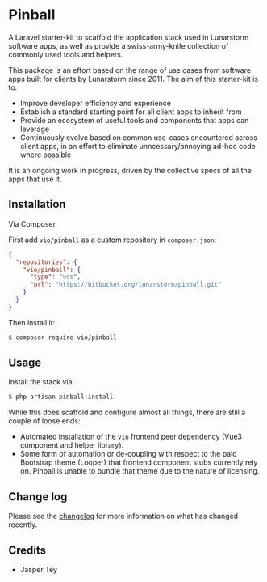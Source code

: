 # Pinball

A Laravel starter-kit to scaffold the application stack used in Lunarstorm software apps, as well as provide a swiss-army-knife collection of commonly used tools and helpers.

This package is an effort based on the range of use cases from software apps built for clients by Lunarstorm since 2011. The aim of this starter-kit is to:

- Improve developer efficiency and experience
- Establish a standard starting point for all client apps to inherit from
- Provide an ecosystem of useful tools and components that apps can leverage
- Continuously evolve based on common use-cases encountered across client apps, in an effort to eliminate unncessary/annoying ad-hoc code where possible

It is an ongoing work in progress, driven by the collective specs of all the apps that use it.

## Installation

Via Composer

First add `vio/pinball` as a custom repository in `composer.json`:

```json
{
  "repositories": {
    "vio/pinball": {
      "type": "vcs",
      "url": "https://bitbucket.org/lunarstorm/pinball.git"
    }
  }
}
```

Then install it:

``` bash
$ composer require vio/pinball
```

## Usage

Install the stack via:

``` bash
$ php artisan pinball:install
```

While this does scaffold and configure almost all things, there are still a couple of loose ends:

- Automated installation of the `vio` frontend peer dependency (Vue3 component and helper library).
- Some form of automation or de-coupling with respect to the paid Bootstrap theme (Looper) that frontend component stubs currently rely on. Pinball is unable to bundle that theme due to the nature of licensing.


## Change log

Please see the [changelog](changelog.md) for more information on what has changed recently.


## Credits

- Jasper Tey

